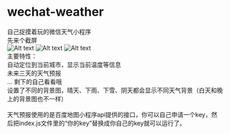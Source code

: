 # wechat-weather
自己捉摸着玩的微信天气小程序<br/>
先来个截屏<br/>
![Alt text](https://github.com/bodekjan/wechat-weather/blob/master/screenshot/1.jpg)
![Alt text](https://github.com/bodekjan/wechat-weather/blob/master/screenshot/2.JPG)
![Alt text](https://github.com/bodekjan/wechat-weather/blob/master/screenshot/3.JPG)
<br/>
主要特性：<br/>
自动定位到当前城市，显示当前温度等信息<br/>
未来三天的天气预报<br/>
... 剩下的自己看看哦<br/> 
设置了不同的背景图，晴天、下雨、下雪、阴天都会显示不同天气背景（白天和晚上的背景图也不一样）<br/>
<br/>
天气预报使用的是百度地图小程序api提供的接口，你可以自己申请一个key，然后把index.js文件里的“你的key”替换成你自己的key就可以运行了。<br/>
